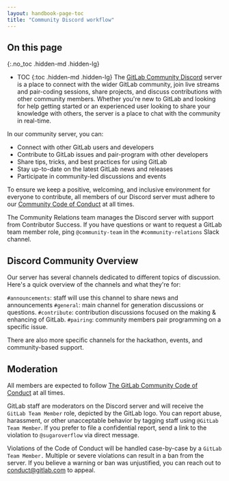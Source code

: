 ```yaml
---
layout: handbook-page-toc
title: "Community Discord workflow"
---
```


## On this page
{:.no_toc .hidden-md .hidden-lg}

- TOC
{:toc .hidden-md .hidden-lg}
The [GitLab Community Discord](https://discord.gg/gitlab) server is a place to connect with the wider GitLab community, join live streams and pair-coding sessions, share projects, and discuss contributions with other community members. Whether you're new to GitLab and looking for help getting started or an experienced user looking to share your knowledge with others, the server is a place to chat with the community in real-time. 

In our community server, you can:

- Connect with other GitLab users and developers
- Contribute to GitLab issues and pair-program with other developers
- Share tips, tricks, and best practices for using GitLab
- Stay up-to-date on the latest GitLab news and releases
- Participate in community-led discussions and events

To ensure we keep a positive, welcoming, and inclusive environment for everyone to contribute, all members of our Discord server must adhere to our [Community Code of Conduct](https://about.gitlab.com/community/contribute/code-of-conduct/) at all times. 

The Community Relations team manages the Discord server with support from Contributor Success. If you have questions or want to request a GitLab team member role, ping `@community-team` in the `#community-relations` Slack channel.

## Discord Community Overview

Our server has several channels dedicated to different topics of discussion. Here's a quick overview of the channels and what they're for:

`#announcements`: staff will use this channel to share news and announcements
`#general`: main channel for generation discussions or questions.
`#contribute`: contribution discussions focused on the making & enhancing of GitLab.
`#pairing`: community members pair programming on a specific issue.

There are also more specific channels for the hackathon, events, and community-based support. 

## Moderation 

All members are expected to follow [The GitLab Community Code of Conduct](https://about.gitlab.com/community/contribute/code-of-conduct/) at all times. 

GitLab staff are moderators on the Discord server and will receive the `GitLab Team Member` role, depicted by the GitLab logo. You can report abuse, harassment, or other unacceptable behavior by tagging staff using `@GitLab Team Member`. If you prefer to file a confidential report, send a link to the violation to `@sugaroverflow` via direct message. 

Violations of the Code of Conduct will be handled case-by-case by a `GitLab Team Member.` Multiple or severe violations can result in a ban from the server. If you believe a warning or ban was unjustified, you can reach out to conduct@gitlab.com to appeal.